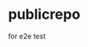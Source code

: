 # publicrepo
for e2e test


















































































































































































































































































































































































































































































































































































































































































































































































































































































































































































